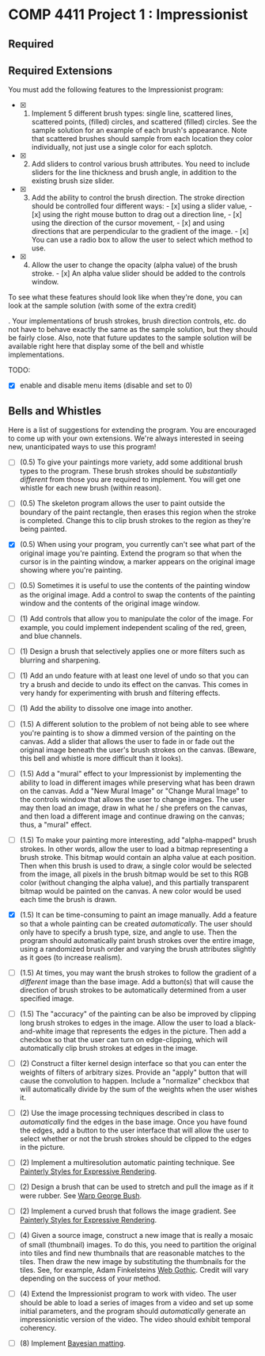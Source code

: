 # COMP 4411 Project 1 : Impressionist

## Required

## Required Extensions

You must add the following features to the Impressionist program:

- [x] 1. Implement 5 different brush types: single line, scattered lines, scattered points, (filled) circles, and scattered (filled) circles. See the sample solution for an example of each brush's appearance. Note that scattered brushes should sample from each location they color individually, not just use a single color for each splotch.
- [x] 2. Add sliders to control various brush attributes. You need to include sliders for the line thickness and brush angle, in addition to the existing brush size slider.
- [x] 3. Add the ability to control the brush direction. The stroke direction should be controlled four different ways: 
         - [x] using a slider value, 
         - [x] using the right mouse button to drag out a direction line, 
         - [x] using the direction of the cursor movement, 
         - [x] and using directions that are perpendicular to the gradient of the image. 
         - [x] You can use a radio box to allow the user to select which method to use.
- [x] 4. Allow the user to change the opacity (alpha value) of the brush stroke. 
         - [x] An alpha value slider should be added to the controls window.

To see what these features should look like when they're done, you can look at the sample solution (with some of the extra credit) 

. Your implementations of brush strokes, brush direction controls, etc. do not have to behave exactly the same as the sample solution, but they should be fairly close. Also, note that future updates to the sample solution will be available right here that display some of the bell and whistle implementations.

TODO:

- [x] enable and disable menu items (disable and set to 0)

## Bells and Whistles

Here is a list of suggestions for extending the program. You are encouraged to come up with your own extensions. We're always interested in seeing new, unanticipated ways to use this program! 

- [ ] (0.5) To give your paintings more variety, add some additional brush types to the program. These brush strokes should be *substantially different* from those you are required to implement. You will get one whistle for each new brush (within reason).

- [ ] (0.5) The skeleton program allows the user to paint outside the boundary of the paint rectangle, then erases this region when the stroke is completed. Change this to clip brush strokes to the region as they're being painted.

- [x] (0.5) When using your program, you currently can't see what part of the original image you're painting. Extend the program so that when the cursor is in the painting window, a marker appears on the original image showing where you're painting.

- [ ] (0.5) Sometimes it is useful to use the contents of the painting window as the original image. Add a control to swap the contents of the painting window and the contents of the original image window.

- [ ] (1) Add controls that allow you to manipulate the color of the image. For example, you could implement independent scaling of the red, green, and blue channels.

- [ ] (1) Design a brush that selectively applies one or more filters such as blurring and sharpening.

- [ ] (1) Add an undo feature with at least one level of undo so that you can try a brush and decide to undo its effect on the canvas. This comes in very handy for experimenting with brush and filtering effects.

- [ ] (1) Add the ability to dissolve one image into another.

- [ ] (1.5) A different solution to the problem of not being able to see where you're painting is to show a dimmed version of the painting on the canvas. Add a slider that allows the user to fade in or fade out the original image beneath the user's brush strokes on the canvas. (Beware, this bell and whistle is more difficult than it looks).

- [ ] (1.5) Add a "mural" effect to your Impressionist by implementing the ability to load in different images while preserving what has been drawn on the canvas. Add a "New Mural Image" or "Change Mural Image" to the controls window that allows the user to change images. The user may then load an image, draw in what he / she prefers on the canvas, and then load a different image and continue drawing on the canvas; thus, a "mural" effect.

- [ ] (1.5) To make your painting more interesting, add "alpha-mapped" brush strokes. In other words, allow the user to load a bitmap representing a brush stroke. This bitmap would contain an alpha value at each position. Then when this brush is used to draw, a single color would be selected from the image, all pixels in the brush bitmap would be set to this RGB color (without changing the alpha value), and this partially transparent bitmap would be painted on the canvas. A new color would be used each time the brush is drawn.

- [x] (1.5) It can be time-consuming to paint an image manually. Add a feature so that a whole painting can be created *automatically*. The user should only have to specify a brush type, size, and angle to use. Then the program should automatically paint brush strokes over the entire image, using a randomized brush order and varying the brush attributes slightly as it goes (to increase realism).

- [ ] (1.5) At times, you may want the brush strokes to follow the gradient of a *different* image than the base image. Add a button(s) that will cause the direction of brush strokes to be automatically determined from a user specified image.

- [ ] (1.5) The "accuracy" of the painting can be also be improved by clipping long brush strokes to edges in the image. Allow the user to load a black-and-white image that represents the edges in the picture. Then add a checkbox so that the user can turn on edge-clipping, which will automatically clip brush strokes at edges in the image.

- [ ] (2) Construct a filter kernel design interface so that you can enter the weights of filters of arbitrary sizes. Provide an "apply" button that will cause the convolution to happen. Include a "normalize" checkbox that will automatically divide by the sum of the weights when the user wishes it.

- [ ] (2) Use the image processing techniques described in class to *automatically* find the edges in the base image. Once you have found the edges, add a button to the user interface that will allow the user to select whether or not the brush strokes should be clipped to the edges in the picture.

- [ ] (2) Implement a multiresolution automatic painting technique. See [Painterly Styles for Expressive Rendering](http://mrl.nyu.edu/projects/npr/painterly/).

- [ ] (2) Design a brush that can be used to stretch and pull the image as if it were rubber. See [Warp George Bush](http://mostfungames.com/warp-george-bush.htm).

- [ ] (2) Implement a curved brush that follows the image gradient. See [Painterly Styles for Expressive Rendering](http://mrl.nyu.edu/projects/npr/painterly/).

- [ ] (4) Given a source image, construct a new image that is really a mosaic of small (thumbnail) images. To do this, you need to partition the original into tiles and find new thumbnails that are reasonable matches to the tiles. Then draw the new image by substituting the thumbnails for the tiles. See, for example, Adam Finkelsteins [Web Gothic](http://www.cs.princeton.edu/~af/cool/webgothic.html). Credit will vary depending on the success of your method.

- [ ] (4) Extend the Impressionist program to work with video. The user should be able to load a series of images from a video and set up some initial parameters, and the program should *automatically* generate an impressionistic version of the video. The video should exhibit temporal coherency. 

- [ ] (8) Implement [Bayesian matting](http://grail.cs.washington.edu/projects/digital-matting/image-matting/).


